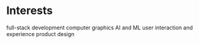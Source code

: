 # Interests
full-stack development
computer graphics 
AI and ML
user interaction and experience 
product design 
